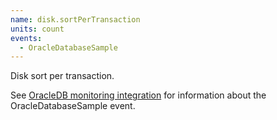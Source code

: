 ```yaml
---
name: disk.sortPerTransaction
units: count
events:
  - OracleDatabaseSample
---
```


Disk sort per transaction.

See [OracleDB monitoring integration](https://docs.newrelic.com/docs/integrations/host-integrations/host-integrations-list/oracledb-monitoring-integration) for information about the OracleDatabaseSample event.
